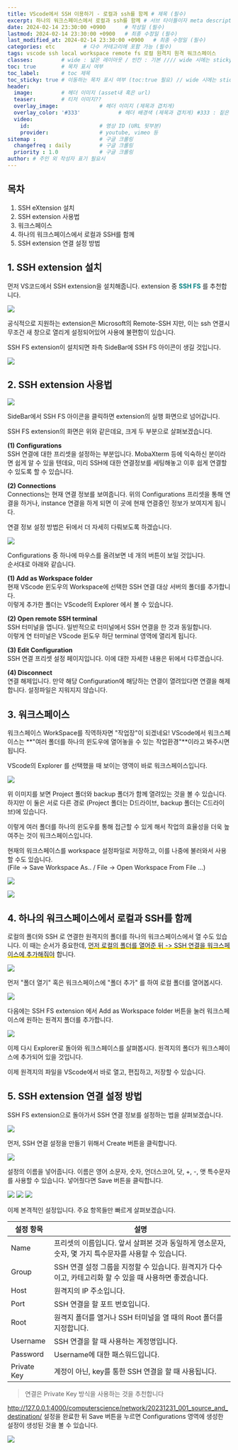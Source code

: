```yaml
---
title: VScode에서 SSH 이용하기 - 로컬과 ssh를 함께 # 제목 (필수)
excerpt: 하나의 워크스페이스에서 로컬과 ssh를 함께 # 서브 타이틀이자 meta description (필수)
date: 2024-02-14 23:30:00 +0900      # 작성일 (필수)
lastmod: 2024-02-14 23:30:00 +0900   # 최종 수정일 (필수)
last_modified_at: 2024-02-14 23:30:00 +0900   # 최종 수정일 (필수)
categories: etc         # 다수 카테고리에 포함 가능 (필수)
tags: vscode ssh local workspace remote fs 로컬 원격지 원격 워크스페이스                     # 태그 복수개 가능 (필수)
classes:         # wide : 넓은 레이아웃 / 빈칸 : 기본 //// wide 시에는 sticky toc 불가
toc: true        # 목차 표시 여부
toc_label:       # toc 제목
toc_sticky: true # 이동하는 목차 표시 여부 (toc:true 필요) // wide 시에는 sticky toc 불가
header: 
  image:         # 헤더 이미지 (asset내 혹은 url)
  teaser:        # 티저 이미지??
  overlay_image:             # 헤더 이미지 (제목과 겹치게)
  overlay_color: '#333'            # 헤더 배경색 (제목과 겹치게) #333 : 짙은 회색 (필수)
  video:
    id:                      # 영상 ID (URL 뒷부분)
    provider:                # youtube, vimeo 등
sitemap :                    # 구글 크롤링
  changefreq : daily         # 구글 크롤링
  priority : 1.0             # 구글 크롤링
author: # 주인 외 작성자 표기 필요시
---
```

<!--postNo: 20240214_001-->


## 목차

1. SSH eXtension 설치  
2. SSH extension 사용법  
3. 워크스페이스  
4. 하나의 워크스페이스에서 로컬과 SSH를 함께  
5. SSH extension 연결 설정 방법  


## 1. SSH extension 설치  

먼저 VS코드에서 SSH extension을 설치해줍니다. extension 중 <b><font color="008080">SSH FS</font></b> 를 추천합니다.  

![](/assets/images/20240214_001_001.png)

공식적으로 지원하는 extension은 Microsoft의 Remote-SSH 지만, 이는 ssh 연결시 무조건 새 창으로 열리게 설정되어있어 사용에 불편함이 있습니다.  

SSH FS extension이 설치되면 좌측 SideBar에 SSH FS 아이콘이 생길 것입니다.  

![](/assets/images/20240214_001_002.png)


## 2. SSH extension 사용법  

![](/assets/images/20240214_001_003.png)

SideBar에서 SSH FS 아이콘을 클릭하면 extension의 실행 화면으로 넘어갑니다.  

SSH FS extension의 화면은 위와 같은데요, 크게 두 부분으로 살펴보겠습니다.  

**(1) Configurations**  
SSH 연결에 대한 프리셋을 설정하는 부분입니다. MobaXterm 등에 익숙하신 분이라면 쉽게 알 수 있을 텐데요, 미리 SSH에 대한 연결정보를 세팅해놓고 이후 쉽게 연결할 수 있도록 할 수 있습니다.  

**(2) Connections**  
Connections는 현재 연결 정보를 보여줍니다. 위의 Configurations 프리셋을 통해 연결을 하거나, instance 연결을 하게 되면 이 곳에 현재 연결중인 정보가 보여지게 됩니다.  

연결 정보 설정 방법은 뒤에서 더 자세히 다뤄보도록 하겠습니다.  

![](/assets/images/20240214_001_004.png)

Configurations 중 하나에 마우스를 올려보면 네 개의 버튼이 보일 것입니다.  
순서대로 아래와 같습니다.  

**(1) Add as Workspace folder**  
현재 VScode 윈도우의 Workspace에 선택한 SSH 연결 대상 서버의 폴더를 추가합니다.  
이렇게 추가한 폴더는 VScode의 Explorer 에서 볼 수 있습니다.  

**(2) Open remote SSH terminal**  
SSH 터미널을 엽니다. 일반적으로 터미널에서 SSH 연결을 한 것과 동일합니다.  
이렇게 연 터미널은 VScode 윈도우 하단 terminal 영역에 열리게 됩니다.  

**(3) Edit Configuration**  
SSH 연결 프리셋 설정 페이지입니다. 이에 대한 자세한 내용은 뒤에서 다루겠습니다.  

**(4) Disconnect**  
연결 해제입니다. 만약 해당 Configuration에 해당하는 연결이 열려있다면 연결을 해제합니다. 설정파일은 지워지지 않습니다.  


## 3. 워크스페이스  

워크스페이스 WorkSpace를 직역하자면 "작업장"이 되겠네요! VScode에서 워크스페이스는 **"여러 폴더를 하나의 윈도우에 열어놓을 수 있는 작업환경"**이라고 봐주시면 됩니다.  

VScode의 Explorer 를 선택했을 때 보이는 영역이 바로 워크스페이스입니다.  

![](/assets/images/20240214_001_005.png)

위 이미지를 보면 Project 폴더와 backup 폴더가 함께 열려있는 것을 볼 수 있습니다. 하지만 이 둘은 서로 다른 경로 (Project 폴더는 D드라이브, backup 폴더는 C드라이브)에 있습니다.  

이렇게 여러 폴더를 하나의 윈도우를 통해 접근할 수 있게 해서 작업의 효율성을 더욱 높여주는 것이 워크스페이스입니다.  

현재의 워크스페이스를 workspace 설정파일로 저장하고, 이를 나중에 불러와서 사용할 수도 있습니다.  
(File -> Save Workspace As.. / File -> Open Workspace From File ...)  

![](/assets/images/20240214_001_006.png)

![](/assets/images/20240214_001_007.png)


## 4. 하나의 워크스페이스에서 로컬과 SSH를 함께  

로컬의 폴더와 SSH 로 연결한 원격지의 폴더를 하나의 워크스페이스에서 열 수도 있습니다. 이 때는 순서가 중요한데, <span style='background:linear-gradient(to top, #FFE400 20%, transparent 20%)'>먼저 로컬의 폴더를 열어준 뒤 -> SSH 연결을 워크스페이스에 추가해줘야</span> 합니다.  

![](/assets/images/20240214_001_008.png)

먼저 "폴더 열기" 혹은 워크스페이스에 "폴더 추가" 를 하여 로컬 폴더를 열어봅시다.  

![](/assets/images/20240214_001_009.png)

다음에는 SSH FS extension 에서  Add as Workspace folder 버튼을 눌러 워크스페이스에 원하는 원격지 폴더를 추가합니다.

![](/assets/images/20240214_001_010.png)

이제 다시 Explorer로 돌아와 워크스페이스를 살펴봅시다. 원격지의 폴더가 워크스페이스에 추가되어 있을 것입니다.  

이제 원격지의 파일을 VScode에서 바로 열고, 편집하고, 저장할 수 있습니다.  

## 5. SSH extension 연결 설정 방법  

SSH FS extension으로 돌아가서 SSH 연결 정보를 설정하는 법을 살펴보겠습니다.  

![](/assets/images/20240214_001_011.png)

먼저, SSH 연결 설정을 만들기 위해서 Create 버튼을 클릭합니다.  

![](/assets/images/20240214_001_012.png)

설정의 이름을 넣어줍니다. 이름은 영어 소문자, 숫자, 언더스코어, 닷, +, -, 앳 특수문자를 사용할 수 있습니다. 넣어줬다면 Save 버튼을 클릭합니다.  

![](/assets/images/20240214_001_013.png)
![](/assets/images/20240214_001_014.png)
![](/assets/images/20240214_001_015.png)

이제 본격적인 설정입니다. 주요 항목들만 빠르게 살펴보겠습니다.  

|설정 항목|설명|
|---|---|
|Name|프리셋의 이름입니다. 앞서 살펴본 것과 동일하게 영소문자, 숫자, 몇 가지 특수문자를 사용할 수 있습니다.|
|Group|SSH 연결 설정 그룹을 지정할 수 있습니다. 원격지가 다수이고, 카테고리화 할 수 있을 때 사용하면 좋겠습니다.|
|Host|원격지의 IP 주소입니다.|
|Port|SSH 연결을 할 포트 번호입니다.|
|Root|원격지 폴더를 열거나 SSH 터미널을 열 때의 Root 폴더를 지정합니다.|
|Username|SSH 연결을 할 때 사용하는 계정명입니다.|
|Password|Username에 대한 패스워드입니다.|
|Private Key|계정이 아닌, key를 통한 SSH 연결을 할 때 사용됩니다.|

>연결은 Private Key 방식을 사용하는 것을 추천합니다  
>[](https://whdrns2013.github.io/network/20240214_002_ssh_key/)

http://127.0.0.1:4000/computerscience/network/20231231_001_source_and_destination/
설정을 완료한 뒤 Save 버튼을 누르면 Configurations 영역에 생성한 설정이 생성된 것을 볼 수 있습니다.  

![](/assets/images/20240214_001_016.png)